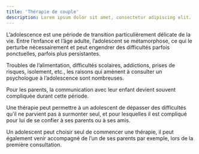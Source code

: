 ```yaml
---
title: 'Thérapie de couple'
description: Lorem ipsum dolor sit amet, consectetur adipiscing elit.
---
```


L’adolescence est une période de transition particulièrement délicate de la vie. Entre l’enfance et l’âge adulte, l’adolescent se métamorphose, ce qui le perturbe nécessairement et peut engendrer des difficultés parfois ponctuelles, parfois plus persistantes.

Troubles de l’alimentation, difficultés scolaires, addictions, prises de risques, isolement, etc., les raisons qui amènent à consulter un psychologue à l’adolescence sont nombreuses.

Pour les parents, la communication avec leur enfant devient souvent compliquée durant cette période.

Une thérapie peut permettre à un adolescent de dépasser des difficultés qu’il ne parvient pas à surmonter seul, et pour lesquelles il est compliqué pour lui de se confier à ses parents ou à ses amis.

Un adolescent peut choisir seul de commencer une thérapie, il peut également venir accompagné de l’un de ses parents par exemple, lors de la première consultation.
